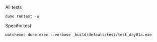 All tests
```
dune runtest -w
```

Specific test
```
watchexec dune exec --verbose _build/default/test/test_day01a.exe
```